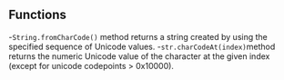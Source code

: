 ## Functions
-`String.fromCharCode()` method returns a string created by using the specified sequence of Unicode values.
-`str.charCodeAt(index)`method returns the numeric Unicode value of the character at the given index (except for unicode codepoints > 0x10000).